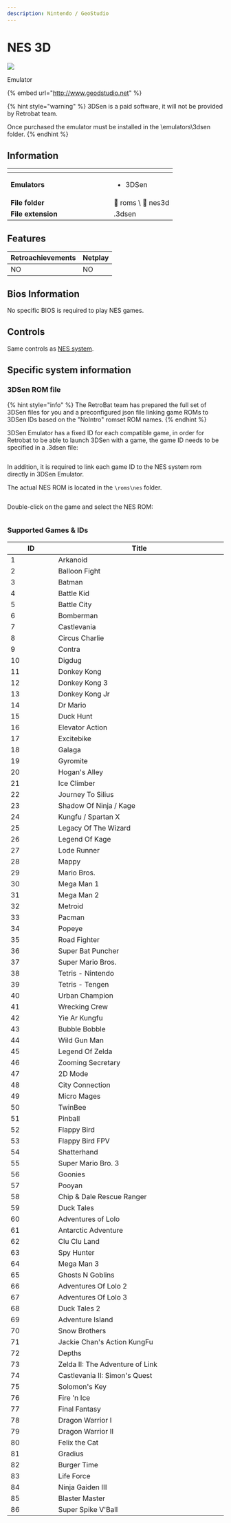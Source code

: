 ```yaml
---
description: Nintendo / GeoStudio
---
```


# NES 3D

![](<../../../../.gitbook/assets/image (38).png>)

Emulator

{% embed url="http://www.geodstudio.net" %}

{% hint style="warning" %}
3DSen is a paid software, it will not be provided by Retrobat team.&#x20;

Once purchased the emulator must be installed in the \emulators\3dsen folder.&#x20;
{% endhint %}

## Information

<table data-header-hidden><thead><tr><th width="224"></th><th></th></tr></thead><tbody><tr><td><strong>Emulators</strong></td><td><ul><li>3DSen</li></ul></td></tr><tr><td><strong>File folder</strong></td><td><span data-gb-custom-inline data-tag="emoji" data-code="1f4c2">📂</span> roms \ <span data-gb-custom-inline data-tag="emoji" data-code="1f4c2">📂</span> nes3d</td></tr><tr><td><strong>File extension</strong></td><td>.3dsen</td></tr></tbody></table>

## Features

| Retroachievements | Netplay |
| ----------------- | ------- |
| NO                | NO      |

## Bios Information

No specific BIOS is required to play NES games.

## Controls

Same controls as [NES system](nintendo-entertainment-system-family-computer.md#controls).

## Specific system information

### 3DSen ROM file

{% hint style="info" %}
The RetroBat team has prepared the full set of 3DSen files for you and a preconfigured json file linking game ROMs to 3DSen IDs based on the "NoIntro" romset ROM names.
{% endhint %}

3DSen Emulator has a fixed ID for each compatible game, in order for Retrobat to be able to launch 3DSen with a game, the game ID needs to be specified in a .3dsen file:

<div align="left">

<figure><img src="https://i.imgur.com/egozosL.png" alt=""><figcaption></figcaption></figure>

</div>

In addition, it is required to link each game ID to the NES system rom directly in 3DSen Emulator.

The actual NES ROM is located in the `\roms\nes` folder.

<figure><img src="https://i.imgur.com/UEfJvcM.png" alt=""><figcaption></figcaption></figure>

Double-click on the game and select the NES ROM:

<div align="left">

<figure><img src="https://i.imgur.com/P7Kgbvj.png" alt=""><figcaption></figcaption></figure>

</div>

### Supported Games & IDs

<table data-header-hidden><thead><tr><th width="112">ID</th><th width="443">Title</th></tr></thead><tbody><tr><td>1</td><td>Arkanoid</td></tr><tr><td>2</td><td>Balloon Fight</td></tr><tr><td>3</td><td>Batman</td></tr><tr><td>4</td><td>Battle Kid</td></tr><tr><td>5</td><td>Battle City</td></tr><tr><td>6</td><td>Bomberman</td></tr><tr><td>7</td><td>Castlevania</td></tr><tr><td>8</td><td>Circus Charlie</td></tr><tr><td>9</td><td>Contra</td></tr><tr><td>10</td><td>Digdug</td></tr><tr><td>11</td><td>Donkey Kong</td></tr><tr><td>12</td><td>Donkey Kong 3</td></tr><tr><td>13</td><td>Donkey Kong Jr</td></tr><tr><td>14</td><td>Dr Mario</td></tr><tr><td>15</td><td>Duck Hunt</td></tr><tr><td>16</td><td>Elevator Action</td></tr><tr><td>17</td><td>Excitebike</td></tr><tr><td>18</td><td>Galaga</td></tr><tr><td>19</td><td>Gyromite</td></tr><tr><td>20</td><td>Hogan's Alley</td></tr><tr><td>21</td><td>Ice Climber</td></tr><tr><td>22</td><td>Journey To Silius</td></tr><tr><td>23</td><td>Shadow Of Ninja / Kage</td></tr><tr><td>24</td><td>Kungfu / Spartan X</td></tr><tr><td>25</td><td>Legacy Of The Wizard</td></tr><tr><td>26</td><td>Legend Of Kage</td></tr><tr><td>27</td><td>Lode Runner</td></tr><tr><td>28</td><td>Mappy</td></tr><tr><td>29</td><td>Mario Bros.</td></tr><tr><td>30</td><td>Mega Man 1</td></tr><tr><td>31</td><td>Mega Man 2</td></tr><tr><td>32</td><td>Metroid</td></tr><tr><td>33</td><td>Pacman</td></tr><tr><td>34</td><td>Popeye</td></tr><tr><td>35</td><td>Road Fighter</td></tr><tr><td>36</td><td>Super Bat Puncher</td></tr><tr><td>37</td><td>Super Mario Bros.</td></tr><tr><td>38</td><td>Tetris - Nintendo</td></tr><tr><td>39</td><td>Tetris - Tengen</td></tr><tr><td>40</td><td>Urban Champion</td></tr><tr><td>41</td><td>Wrecking Crew</td></tr><tr><td>42</td><td>Yie Ar Kungfu</td></tr><tr><td>43</td><td>Bubble Bobble</td></tr><tr><td>44</td><td>Wild Gun Man</td></tr><tr><td>45</td><td>Legend Of Zelda</td></tr><tr><td>46</td><td>Zooming Secretary</td></tr><tr><td>47</td><td>2D Mode</td></tr><tr><td>48</td><td>City Connection</td></tr><tr><td>49</td><td>Micro Mages</td></tr><tr><td>50</td><td>TwinBee</td></tr><tr><td>51</td><td>Pinball</td></tr><tr><td>52</td><td>Flappy Bird</td></tr><tr><td>53</td><td>Flappy Bird FPV</td></tr><tr><td>54</td><td>Shatterhand</td></tr><tr><td>55</td><td>Super Mario Bro. 3</td></tr><tr><td>56</td><td>Goonies</td></tr><tr><td>57</td><td>Pooyan</td></tr><tr><td>58</td><td>Chip &#x26; Dale Rescue Ranger</td></tr><tr><td>59</td><td>Duck Tales</td></tr><tr><td>60</td><td>Adventures of Lolo</td></tr><tr><td>61</td><td>Antarctic Adventure</td></tr><tr><td>62</td><td>Clu Clu Land</td></tr><tr><td>63</td><td>Spy Hunter</td></tr><tr><td>64</td><td>Mega Man 3</td></tr><tr><td>65</td><td>Ghosts N Goblins</td></tr><tr><td>66</td><td>Adventures Of Lolo 2</td></tr><tr><td>67</td><td>Adventures Of Lolo 3</td></tr><tr><td>68</td><td>Duck Tales 2</td></tr><tr><td>69</td><td>Adventure Island</td></tr><tr><td>70</td><td>Snow Brothers</td></tr><tr><td>71</td><td>Jackie Chan's Action KungFu</td></tr><tr><td>72</td><td>Depths</td></tr><tr><td>73</td><td>Zelda II: The Adventure of Link</td></tr><tr><td>74</td><td>Castlevania II: Simon's Quest</td></tr><tr><td>75</td><td>Solomon's Key</td></tr><tr><td>76</td><td>Fire 'n Ice</td></tr><tr><td>77</td><td>Final Fantasy</td></tr><tr><td>78</td><td>Dragon Warrior I</td></tr><tr><td>79</td><td>Dragon Warrior II</td></tr><tr><td>80</td><td>Felix the Cat</td></tr><tr><td>81</td><td>Gradius</td></tr><tr><td>82</td><td>Burger Time</td></tr><tr><td>83</td><td>Life Force</td></tr><tr><td>84</td><td>Ninja Gaiden III</td></tr><tr><td>85</td><td>Blaster Master</td></tr><tr><td>86</td><td>Super Spike V'Ball</td></tr></tbody></table>

